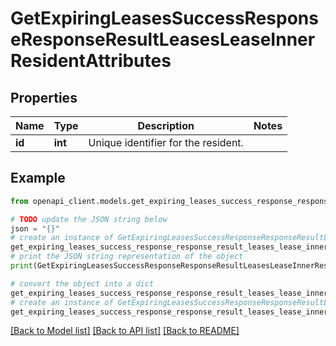 # GetExpiringLeasesSuccessResponseResponseResultLeasesLeaseInnerResidentAttributes


## Properties

Name | Type | Description | Notes
------------ | ------------- | ------------- | -------------
**id** | **int** | Unique identifier for the resident. | 

## Example

```python
from openapi_client.models.get_expiring_leases_success_response_response_result_leases_lease_inner_resident_attributes import GetExpiringLeasesSuccessResponseResponseResultLeasesLeaseInnerResidentAttributes

# TODO update the JSON string below
json = "{}"
# create an instance of GetExpiringLeasesSuccessResponseResponseResultLeasesLeaseInnerResidentAttributes from a JSON string
get_expiring_leases_success_response_response_result_leases_lease_inner_resident_attributes_instance = GetExpiringLeasesSuccessResponseResponseResultLeasesLeaseInnerResidentAttributes.from_json(json)
# print the JSON string representation of the object
print(GetExpiringLeasesSuccessResponseResponseResultLeasesLeaseInnerResidentAttributes.to_json())

# convert the object into a dict
get_expiring_leases_success_response_response_result_leases_lease_inner_resident_attributes_dict = get_expiring_leases_success_response_response_result_leases_lease_inner_resident_attributes_instance.to_dict()
# create an instance of GetExpiringLeasesSuccessResponseResponseResultLeasesLeaseInnerResidentAttributes from a dict
get_expiring_leases_success_response_response_result_leases_lease_inner_resident_attributes_from_dict = GetExpiringLeasesSuccessResponseResponseResultLeasesLeaseInnerResidentAttributes.from_dict(get_expiring_leases_success_response_response_result_leases_lease_inner_resident_attributes_dict)
```
[[Back to Model list]](../README.md#documentation-for-models) [[Back to API list]](../README.md#documentation-for-api-endpoints) [[Back to README]](../README.md)


